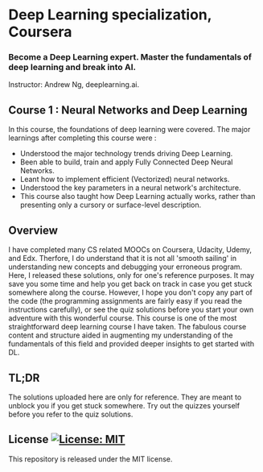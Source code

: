 # Deep Learning specialization, Coursera
### Become a Deep Learning expert. Master the fundamentals of deep learning and break into AI.
Instructor: Andrew Ng, deeplearning.ai.

## Course 1 : Neural Networks and Deep Learning
In this course, the foundations of deep learning were covered. The major learnings after completing this course were :
 - Understood the major technology trends driving Deep Learning.
 - Been able to build, train and apply Fully Connected Deep Neural Networks.
 - Leant how to implement efficient (Vectorized) neural networks.
 - Understood the key parameters in a neural network's architecture.
 - This course also taught how Deep Learning actually works, rather than presenting only a cursory or surface-level description.

## Overview
I have completed many CS related MOOCs on Coursera, Udacity, Udemy, and Edx. Therfore, I do understand that it is not all 'smooth sailing' in understanding new concepts and debugging your erroneous program. Here, I released these solutions, only for one's reference purposes. It may save you some time and help you get back on track in case you get stuck somewhere along the course. 
However, I hope you don't copy any part of the code (the programming assignments are fairly easy if you read the instructions carefully), or see the quiz solutions before you start your own adventure with this wonderful course. 
This course is one of the most straightforward deep learning course I have taken. The fabulous course content and structure aided in augmenting my understanding of the fundamentals of this field and provided deeper insights to get started with DL.

## TL;DR
The solutions uploaded here are only for reference. They are meant to unblock you if you get stuck somewhere. 
Try out the quizzes yourself before you refer to the quiz solutions.

## License [![License: MIT](https://img.shields.io/badge/License-MIT-yellow.svg)](https://opensource.org/licenses/MIT)
This repository is released under the MIT license.
